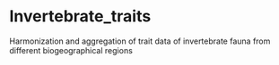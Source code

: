 # Invertebrate_traits
Harmonization and aggregation of trait data of invertebrate fauna from different biogeographical regions
